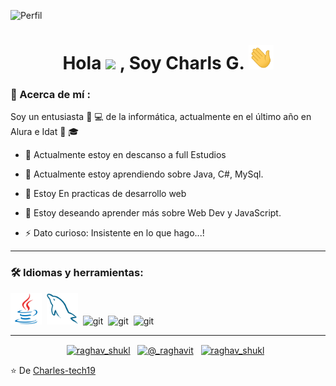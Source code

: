 ![Perfil](https://user-images.githubusercontent.com/74631878/232255860-9f98b25e-53f6-474f-b633-8ac654616520.png)



<h1 align="Center"> Hola <img src="https://media.giphy.com/media/WUlplcMpOCEmTGBtBW/giphy.gif" width="40px"> , Soy Charls G. <img src="https://raw.githubusercontent.com/ABSphreak/ABSphreak/master/gifs/Hi.gif" width="40px" /> </h1>

### 👨 Acerca de mí :

Soy un entusiasta 👨 💻 de la informática, actualmente en el último año en Alura e Idat 👨 🎓

- 🔭 Actualmente estoy en descanso a full Estudios
- 🌱 Actualmente estoy aprendiendo sobre Java, C#, MySql.
- 👯 Estoy En practicas de desarrollo web
- 🤔 Estoy deseando aprender más sobre Web Dev y JavaScript. 


- ⚡ Dato curioso: Insistente en lo que hago...!
<hr>

### 🛠️ Idiomas y herramientas:
<div>
  <img src="https://github.com/devicons/devicon/blob/master/icons/java/java-original.svg" title="Java" alt="Java" width="50" height="50width="50" height="50""/>&nbsp;
  <img src="https://github.com/devicons/devicon/blob/1119b9f84c0290e0f0b38982099a2bd027a48bf1/icons/mysql/mysql-plain.svg" title="Mysql" alt="git" width="50" 
  height="50"/>&nbsp;
  <img src="https://cdn.svgporn.com/logos/html-5.svg" title="Html 5" alt="git" width="50" height="50"/>&nbsp;
  <img src="https://cdn.svgporn.com/logos/css-3.svg" title="Css 3" alt="git" width="50" height="50"/>&nbsp;
  <img src="https://cdn.svgporn.com/logos/visual-studio-code.svg" title="Codigo Visual" alt="git" width="50" height="50"/>&nbsp;
</div>

<hr>

<p align="center">
<a href="https://www.linkedin.com/in/charles-guerrero-huayhuas-543b4b23b/" target="_blank"><img align="center" src="https://cdn.jsdelivr.net/npm/simple-icons@3.1.0/icons/linkedin.svg" alt="raghav_shukl" height="25" width="25" /></a>&nbsp;&nbsp;
<a href="https://twitter.com/Charls_Guerrero" target="_blank"><img align="center" src="https://cdn.jsdelivr.net/npm/simple-icons@3.0.1/icons/twitter.svg" alt="@_raghavit" height="25" width="25" /></a>&nbsp;&nbsp;
<a href="https://www.instagram.com/guerrero.huayhuas/" target="_blank"><img align="center" src="https://cdn.jsdelivr.net/npm/simple-icons@3.0.1/icons/instagram.svg" alt="raghav_shukl" height="25" width="25" /></a>&nbsp;&nbsp;
</p>


⭐️ De [Charles-tech19](https://github.com/Charles-tech19)
